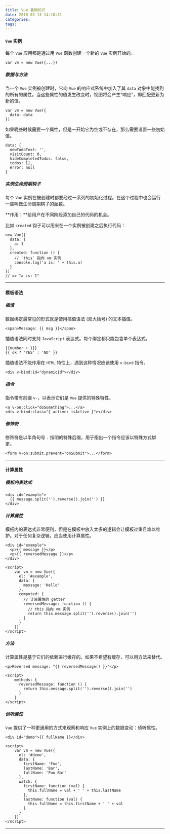 ```yaml
---
title: Vue 基础知识
date: 2018-03-13 14:10:31
categories:
tags:
---
```


#### `Vue` 实例

每个 `Vue` 应用都是通过用 `Vue` 函数创建一个新的 `Vue` 实例开始的。

	var vm = new Vue({...})

##### 数据与方法

当一个 `Vue` 实例被创建时，它向 `Vue` 的响应式系统中加入了其 `data` 对象中能找到的所有的属性。当这些属性的值发生改变时，视图将会产生“响应”，即匹配更新为新的值。

	var vm = new Vue({
	  data: data
	})

如果晚些时候需要一个属性，但是一开始它为空或不存在，那么需要设置一些初始值。

	data: {
	  newTodoText: '',
	  visitCount: 0,
	  hideCompletedTodos: false,
	  todos: [],
	  error: null
	}

##### 实例生命周期钩子

每个 `Vue` 实例在被创建时都要经过一系列的初始化过程。在这个过程中也会运行一些叫做生命周期钩子的函数。

**作用：**给用户在不同阶段添加自己的代码的机会。

比如 `created` 钩子可以用来在一个实例被创建之后执行代码：

```
new Vue({
  data: {
    a: 1
  },
  created: function () {
    // `this` 指向 vm 实例
    console.log('a is: ' + this.a)
  }
})
// => "a is: 1"
```

---

#### 模板语法

##### 插值

数据绑定最常见的形式就是使用插值语法 (双大括号) 的文本插值。

	<span>Message: {{ msg }}</span>

插值语法同时支持 `JavaScript` 表达式。每个绑定都只能包含单个表达式。

	{{number + 1}}
	{{ ok ? 'YES' : 'NO' }}

插值语法不能作用在 `HTML` 特性上，遇到这种情况应该使用 `v-bind` 指令。

	<div v-bind:id="dynamicId"></div>

##### 指令

指令带有前缀 `v-`，以表示它们是 `Vue` 提供的特殊特性。

```
<a v-on:click="doSomething">...</a>
<div v-bind:class="{ active: isActive }"></div>
```

##### 修饰符

修饰符是以半角句号 `.` 指明的特殊后缀，用于指出一个指令应该以特殊方式绑定。

	<form v-on:submit.prevent="onSubmit">...</form>		
---

#### 计算属性

##### 模板内表达式

	<div id="example">
	  {{ message.split('').reverse().join('') }}
	</div>
	
##### 计算属性

模板内的表达式非常便利，但是在模板中放入太多的逻辑会让模板过重且难以维护。对于任何复杂逻辑，应当使用计算属性。

	<div id="example">
	  <p>{{ message }}</p>
	  <p>{{ reversedMessage }}</p>
	</div>
	
	<script>
		var vm = new Vue({
		  el: '#example',
		  data: {
		    message: 'Hello'
		  },
		  computed: {
		    // 计算属性的 getter
		    reversedMessage: function () {
		      // this 指向 vm 实例
		      return this.message.split('').reverse().join('')
		    }
		  }
		})
	</script>

##### 方法

计算属性是基于它们的依赖进行缓存的。如果不希望有缓存，可以用方法来替代。

	<p>Reversed message: "{{ reversedMessage() }}"</p>
	
	<script>
		methods: {
		  reversedMessage: function () {
		    return this.message.split('').reverse().join('')
		  }
		}
	</script>	

##### 侦听属性

`Vue` 提供了一种更通用的方式来观察和响应 `Vue` 实例上的数据变动：侦听属性。

	<div id="demo">{{ fullName }}</div>
	
	<script>
		var vm = new Vue({
		  el: '#demo',
		  data: {
		    firstName: 'Foo',
		    lastName: 'Bar',
		    fullName: 'Foo Bar'
		  },
		  watch: {
		    firstName: function (val) {
		      this.fullName = val + ' ' + this.lastName
		    },
		    lastName: function (val) {
		      this.fullName = this.firstName + ' ' + val
		    }
		  }
		})
	</script>
	
---	